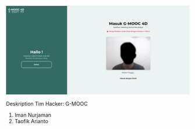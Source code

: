 <p align="center"><img src="https://github.com/nurzaman-now/G-MOOC-4D/blob/face-recognition/screenshoot/face-recognition.png" width="600" alt="Face Recognition Image"></P>

Deskription Tim Hacker:
G-MOOC

1. Iman Nurjaman
2. Taofik Arianto
